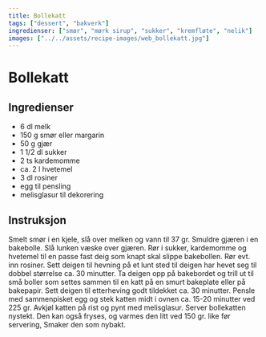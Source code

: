 ```yaml
---
title: Bollekatt
tags: ["dessert", "bakverk"]
ingredienser: ["smør", "mørk sirup", "sukker", "kremfløte", "nelik"]
images: ["../../assets/recipe-images/web_bollekatt.jpg"]
---
```


# Bollekatt

## Ingredienser

- 6 dl melk
- 150 g smør eller margarin
- 50 g gjær
- 1 1/2 dl sukker
- 2 ts kardemomme
- ca. 2 l hvetemel
- 3 dl rosiner
- egg til pensling
- melisglasur til dekorering

## Instruksjon

Smelt smør i en kjele, slå over melken og vann til 37 gr. Smuldre gjæren i en bakebolle. Slå lunken væske over gjæren. Rør i sukker, kardemomme og hvetemel til en passe fast deig som knapt skal slippe bakebollen. Rør evt. inn rosiner. Sett deigen til hevning på et lunt sted til deigen har hevet seg til dobbel størrelse ca. 30 minutter. Ta deigen opp på bakebordet og trill ut til små boller som settes sammen til en katt på en smurt bakeplate eller på bakepapir. Sett deigen til etterheving godt tildekket ca. 30 minutter. Pensle med sammenpisket egg og stek katten midt i ovnen ca. 15-20 minutter ved 225 gr. Avkjøl katten på rist og pynt med melisglasur. Server bollekatten nystekt. Den kan også fryses, og varmes den litt ved 150 gr. like før servering, Smaker den som nybakt.
